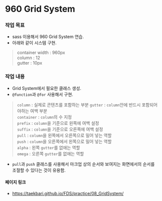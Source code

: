 # 960 Grid System  

### 작업 목표  

* sass 이용해서 960 Grid System 연습.  
* 아래와 같이 시스템 구현.  
> container width : 960px  
> column : 12  
> gutter : 10px  

### 작업 내용  

* Grid System에서 필요한 클래스 생성.  
* `@function`과 `@for` 사용해서 구현.  

> `column` : 실제로 콘텐츠를 포함하는 부분
> `gutter` : `column`안에 반드시 포함되어야하는 여백 부분  
> `container` : `column`의 수 지정  
> `prefix` : `column`을 기준으로 왼쪽에 여백 설정  
> `suffix` : `column`을 기준으로 오른쪽에 여백 설정  
> `pull` : `column`을 왼쪽에서 오른쪽으로 밀어 넣는 역할  
> `push` : `column`을 오른쪽에서 왼쪽으로 밀어 넣는 역할  
> `alpha` : 왼쪽 `gutter`를 없애는 역할  
> `omega` : 오른쪽 `gutter`를 없애는 역할  

* `pull`과 `push` 클래스를 사용해서 마크업 상의 순서와 보여지는 화면에서의 순서를 조절할 수 있다는 것이 유용함.  

#### 페이지 링크  
* https://taekbari.github.io/FDS/practice/08_GridSystem/  
